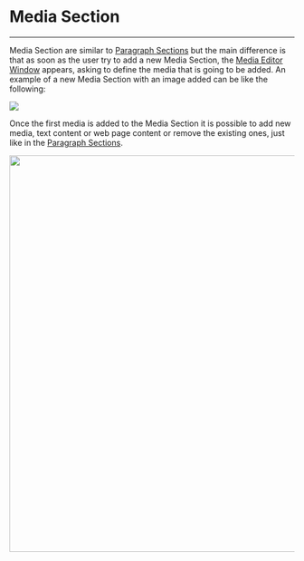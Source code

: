 # Media Section
**********************

Media Section are similar to [Paragraph Sections](paragraph-section.md) but the main difference is that as soon as the user try to add a new Media Section, the [Media Editor Window](media-editor-window.md) appears, asking to define the media that is going to be added. An example of a new Media Section with an image added can be like the following:

<img src="../img/media-section/media-s.jpg" class="ms-docimage"/>

Once the first media is added to the Media Section it is possible to add new media, text content or web page content or remove the existing ones, just like in the [Paragraph Sections](paragraph-section.md). 

<img src="../img/media-section/add-content.jpg" class="ms-docimage" width="700px"/>

